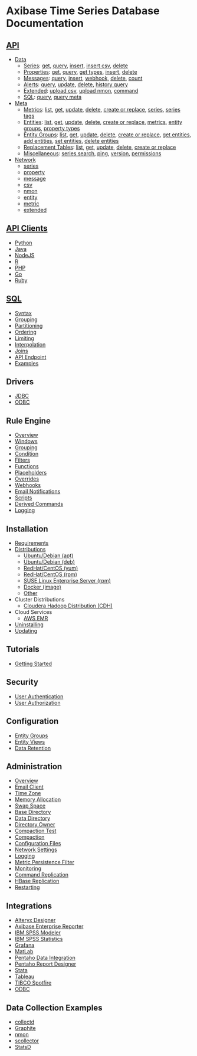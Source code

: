 # Axibase Time Series Database Documentation

## [API](api)

* [Data](api/data/README.md#rest-api)
  * [Series](api/data/series/README.md): [get](api/data/series/get.md), [query](api/data/series/query.md), [insert](api/data/series/insert.md), [insert csv](api/data/series/csv-insert.md), [delete](api/data/series/delete.md)
  * [Properties](api/data/properties/README.md): [get](api/data/properties/get.md), [query](api/data/properties/query.md), [get types](api/data/properties/list-types.md), [insert](api/data/properties/insert.md), [delete](api/data/properties/delete.md)
  * [Messages](api/data/messages/README.md): [query](api/data/messages/query.md), [insert](api/data/messages/insert.md), [webhook](api/data/messages/webhook.md), [delete](api/data/messages/delete.md), [count](api/data/messages/count.md)
  * [Alerts](api/data/alerts/README.md): [query](api/data/alerts/query.md), [update](api/data/alerts/update.md), [delete](api/data/alerts/delete.md), [history query](api/data/alerts/history-query.md)
  * [Extended](api/data/ext/README.md): [upload csv](api/data/ext/csv-upload.md), [upload nmon](api/data/ext/nmon-upload.md), [command](api/data/ext/command.md)
  * [SQL](sql/README.md): [query](sql/api.md), [query meta](sql/api-meta.md)
* [Meta](api/meta/README.md#overview)
  * [Metrics](api/meta/metric/README.md): [list](api/meta/metric/list.md), [get](api/meta/metric/get.md), [update](api/meta/metric/update.md), [delete](api/meta/metric/delete.md), [create or replace](api/meta/metric/create-or-replace.md), [series](api/meta/metric/series.md), [series tags](api/meta/metric/series-tags.md)
  * [Entities](api/meta/entity/README.md): [list](api/meta/entity/list.md), [get](api/meta/entity/get.md), [update](api/meta/entity/update.md), [delete](api/meta/entity/delete.md), [create or replace](api/meta/entity/create-or-replace.md), [metrics](api/meta/entity/metrics.md), [entity groups](api/meta/entity/entity-groups.md), [property types](api/meta/entity/property-types.md)
  * [Entity Groups](api/meta/entity-group/README.md): [list](api/meta/entity-group/list.md), [get](api/meta/entity-group/get.md), [update](api/meta/entity-group/update.md), [delete](api/meta/entity-group/delete.md), [create or replace](api/meta/entity-group/create-or-replace.md), [get entities](api/meta/entity-group/get-entities.md), [add entities](api/meta/entity-group/add-entities.md), [set entities](api/meta/entity-group/set-entities.md), [delete entities](api/meta/entity-group/delete-entities.md)
  * [Replacement Tables](api/meta/replacement-table/README.md): [list](api/meta/replacement-table/list.md), [get](api/meta/replacement-table/get.md), [update](api/meta/replacement-table/update.md), [delete](api/meta/replacement-table/delete.md), [create or replace](api/meta/replacement-table/create-or-replace.md)
  * [Miscellaneous](api/meta/misc/README.md): [series search](api/meta/misc/search.md), [ping](api/meta/misc/ping.md), [version](api/meta/misc/version.md), [permissions](api/meta/misc/permissions.md)
* [Network](api/network/README.md#network-api)
  * [series](api/network/series.md)
  * [property](api/network/property.md)
  * [message](api/network/message.md)
  * [csv](api/network/csv.md)
  * [nmon](api/network/nmon.md)
  * [entity](api/network/entity.md)
  * [metric](api/network/metric.md)
  * [extended](api/network/extended-commands.md)

## [API Clients](api/README.md#api-clients)

* [Python](https://github.com/axibase/atsd-api-python)
* [Java](https://github.com/axibase/atsd-api-java)
* [NodeJS](https://github.com/axibase/atsd-api-nodejs)
* [R](https://github.com/axibase/atsd-api-r)
* [PHP](https://github.com/axibase/atsd-api-php)
* [Go](https://github.com/axibase/atsd-api-go)
* [Ruby](https://github.com/axibase/atsd-api-ruby)

## [SQL](sql/README.md#sql)

* [Syntax](sql/README.md#syntax)
* [Grouping](sql/README.md#grouping)
* [Partitioning](sql/README.md#partitioning)
* [Ordering](sql/README.md#ordering)
* [Limiting](sql/README.md#limiting)
* [Interpolation](sql/README.md#interpolation)
* [Joins](sql/README.md#joins)
* [API Endpoint](sql/api.md#sql-query-api-endpoint)
* [Examples](sql/examples/README.md)

## Drivers

* [JDBC](https://github.com/axibase/atsd-jdbc)
* [ODBC](integration/odbc/README.md)

## Rule Engine

* [Overview](rule-engine/README.md)
* [Windows](rule-engine/window.md)
* [Grouping](rule-engine/grouping.md)
* [Condition](rule-engine/condition.md)
* [Filters](rule-engine/filters.md)
* [Functions](rule-engine/functions.md)
* [Placeholders](rule-engine/placeholders.md)
* [Overrides](rule-engine/overrides.md)
* [Webhooks](rule-engine/notifications/README.md)
* [Email Notifications](rule-engine/email.md)
* [Scripts](rule-engine/scripts.md)
* [Derived Commands](rule-engine/derived.md)
* [Logging](rule-engine/logging.md)

## Installation

* [Requirements](installation/requirements.md)
* [Distributions](installation/README.md)
  * [Ubuntu/Debian (apt)](installation/ubuntu-debian-apt.md)
  * [Ubuntu/Debian  (deb)](installation/ubuntu-debian-deb.md)
  * [RedHat/CentOS (yum)](installation/redhat-centos-yum.md)
  * [RedHat/CentOS (rpm)](installation/redhat-centos-rpm.md)
  * [SUSE Linux Enterprise Server (rpm)](installation/sles-rpm.md)
  * [Docker (image)](installation/docker.md)
  * [Other](installation/other-distributions.md)
* Cluster Distributions
  * [Cloudera Hadoop Distribution (CDH)](installation/cloudera.md)
* Cloud Services
  * [AWS EMR](installation/aws-emr-s3.md)
* [Uninstalling](installation/uninstalling.md)
* [Updating](administration/update.md)

## Tutorials

* [Getting Started](tutorials/getting-started.md)

## Security

* [User Authentication](administration/user-authentication.md)
* [User Authorization](administration/user-authorization.md)

## Configuration

* [Entity Groups](configuration/entity_groups.md)
* [Entity Views](configuration/entity_views.md)
* [Data Retention](administration/data_retention.md)

## Administration

* [Overview](administration/README.md#administration)
* [Email Client](administration/mail-client.md)
* [Time Zone](administration/timezone.md)
* [Memory Allocation](administration/memory-allocation.md)
* [Swap Space](administration/swap-space.md)
* [Base Directory](administration/change-base-directory.md)
* [Data Directory](administration/change-data-directory.md)
* [Directory Owner](administration/change-owner.md)
* [Compaction Test](administration/compaction-test.md)
* [Compaction](administration/compaction.md)
* [Configuration Files](administration/configuration-files.md)
* [Network Settings](administration/networking-settings.md)
* [Logging](administration/logging.md)
* [Metric Persistence Filter](administration/metric-persistence-filter.md)
* [Monitoring](administration/monitoring.md)
* [Command Replication](administration/command-replication.md)
* [HBase Replication](administration/hbase-replication.md)
* [Restarting](administration/restarting.md)

## Integrations

* [Alteryx Designer](integration/alteryx/README.md)
* [Axibase Enterprise Reporter](integration/aer/README.md#axibase-enterprise-reporter)
* [IBM SPSS Modeler](integration/spss/modeler/README.md)
* [IBM SPSS Statistics](integration/spss/statistics/README.md)
* [Grafana](https://github.com/axibase/grafana-data-source)
* [MatLab](integration/matlab/README.md)
* [Pentaho Data Integration](integration/pentaho/data-integration/README.md)
* [Pentaho Report Designer](integration/pentaho/report-designer/README.md)
* [Stata](integration/stata/README.md)
* [Tableau](integration/tableau/README.md)
* [TIBCO Spotfire](integration/spotfire/README.md)
* [ODBC](integration/odbc/README.md)

## Data Collection Examples

* [collectd](integration/collectd/README.md)
* [Graphite](integration/graphite/README.md)
* [nmon](integration/nmon/README.md)
* [scollector](integration/scollector/README.md)
* [StatsD](integration/statsd/README.md)

